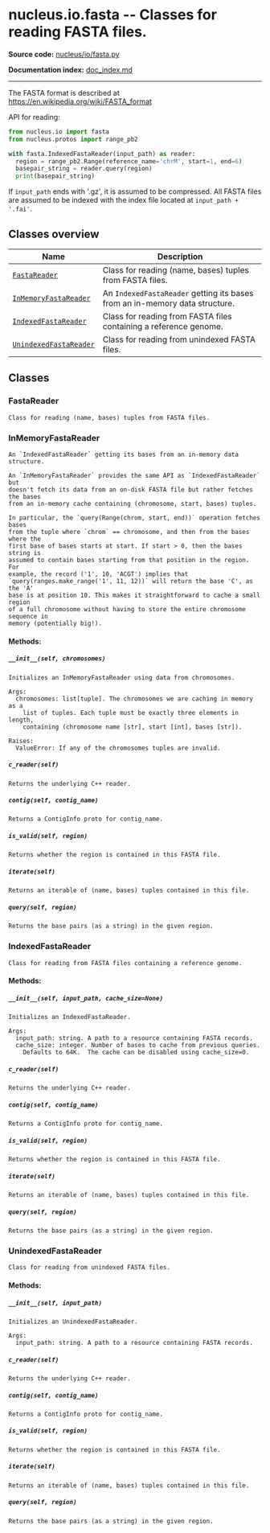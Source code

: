 # nucleus.io.fasta -- Classes for reading FASTA files.
**Source code:** [nucleus/io/fasta.py](https://github.com/google/nucleus/tree/master/nucleus/io/fasta.py)

**Documentation index:** [doc_index.md](../../doc_index.md)

---
The FASTA format is described at
https://en.wikipedia.org/wiki/FASTA_format

API for reading:

```python
from nucleus.io import fasta
from nucleus.protos import range_pb2

with fasta.IndexedFastaReader(input_path) as reader:
  region = range_pb2.Range(reference_name='chrM', start=1, end=6)
  basepair_string = reader.query(region)
  print(basepair_string)
```

If `input_path` ends with '.gz', it is assumed to be compressed.  All FASTA
files are assumed to be indexed with the index file located at
`input_path + '.fai'`.

## Classes overview
Name | Description
-----|------------
[`FastaReader`](#fastareader) | Class for reading (name, bases) tuples from FASTA files.
[`InMemoryFastaReader`](#inmemoryfastareader) | An `IndexedFastaReader` getting its bases from an in-memory data structure.
[`IndexedFastaReader`](#indexedfastareader) | Class for reading from FASTA files containing a reference genome.
[`UnindexedFastaReader`](#unindexedfastareader) | Class for reading from unindexed FASTA files.

## Classes
### FastaReader
```
Class for reading (name, bases) tuples from FASTA files.
```

### InMemoryFastaReader
```
An `IndexedFastaReader` getting its bases from an in-memory data structure.

An `InMemoryFastaReader` provides the same API as `IndexedFastaReader` but
doesn't fetch its data from an on-disk FASTA file but rather fetches the bases
from an in-memory cache containing (chromosome, start, bases) tuples.

In particular, the `query(Range(chrom, start, end))` operation fetches bases
from the tuple where `chrom` == chromosome, and then from the bases where the
first base of bases starts at start. If start > 0, then the bases string is
assumed to contain bases starting from that position in the region. For
example, the record ('1', 10, 'ACGT') implies that
`query(ranges.make_range('1', 11, 12))` will return the base 'C', as the 'A'
base is at position 10. This makes it straightforward to cache a small region
of a full chromosome without having to store the entire chromosome sequence in
memory (potentially big!).
```

#### Methods:
<a name="__init__"></a>
##### `__init__(self, chromosomes)`
```
Initializes an InMemoryFastaReader using data from chromosomes.

Args:
  chromosomes: list[tuple]. The chromosomes we are caching in memory as a
    list of tuples. Each tuple must be exactly three elements in length,
    containing (chromosome name [str], start [int], bases [str]).

Raises:
  ValueError: If any of the chromosomes tuples are invalid.
```

<a name="c_reader"></a>
##### `c_reader(self)`
```
Returns the underlying C++ reader.
```

<a name="contig"></a>
##### `contig(self, contig_name)`
```
Returns a ContigInfo proto for contig_name.
```

<a name="is_valid"></a>
##### `is_valid(self, region)`
```
Returns whether the region is contained in this FASTA file.
```

<a name="iterate"></a>
##### `iterate(self)`
```
Returns an iterable of (name, bases) tuples contained in this file.
```

<a name="query"></a>
##### `query(self, region)`
```
Returns the base pairs (as a string) in the given region.
```

### IndexedFastaReader
```
Class for reading from FASTA files containing a reference genome.
```

#### Methods:
<a name="__init__"></a>
##### `__init__(self, input_path, cache_size=None)`
```
Initializes an IndexedFastaReader.

Args:
  input_path: string. A path to a resource containing FASTA records.
  cache_size: integer. Number of bases to cache from previous queries.
    Defaults to 64K.  The cache can be disabled using cache_size=0.
```

<a name="c_reader"></a>
##### `c_reader(self)`
```
Returns the underlying C++ reader.
```

<a name="contig"></a>
##### `contig(self, contig_name)`
```
Returns a ContigInfo proto for contig_name.
```

<a name="is_valid"></a>
##### `is_valid(self, region)`
```
Returns whether the region is contained in this FASTA file.
```

<a name="iterate"></a>
##### `iterate(self)`
```
Returns an iterable of (name, bases) tuples contained in this file.
```

<a name="query"></a>
##### `query(self, region)`
```
Returns the base pairs (as a string) in the given region.
```

### UnindexedFastaReader
```
Class for reading from unindexed FASTA files.
```

#### Methods:
<a name="__init__"></a>
##### `__init__(self, input_path)`
```
Initializes an UnindexedFastaReader.

Args:
  input_path: string. A path to a resource containing FASTA records.
```

<a name="c_reader"></a>
##### `c_reader(self)`
```
Returns the underlying C++ reader.
```

<a name="contig"></a>
##### `contig(self, contig_name)`
```
Returns a ContigInfo proto for contig_name.
```

<a name="is_valid"></a>
##### `is_valid(self, region)`
```
Returns whether the region is contained in this FASTA file.
```

<a name="iterate"></a>
##### `iterate(self)`
```
Returns an iterable of (name, bases) tuples contained in this file.
```

<a name="query"></a>
##### `query(self, region)`
```
Returns the base pairs (as a string) in the given region.
```

